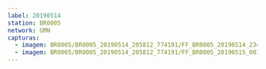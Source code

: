 ```yaml
---
label: 20190514
station: BR0005
network: GMN
capturas:
  - imagem: BR0005/BR0005_20190514_205812_774191/FF_BR0005_20190514_234325_342_0190208.fits_maxpixel.jpg
  - imagem: BR0005/BR0005_20190514_205812_774191/FF_BR0005_20190515_001003_904_0221952.fits_maxpixel.jpg
---
```

